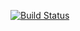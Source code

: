 [![Build Status](https://github.com/scijava/scijava-table/actions/workflows/build-main.yml/badge.svg)](https://github.com/scijava/scijava-table/actions/workflows/build-main.yml)
